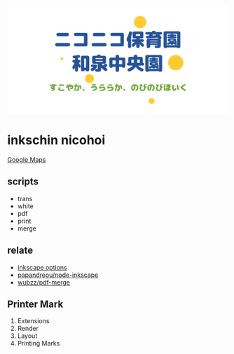 ![](./dist/white/rogo/1200_630_opengraph.png)
# inkschin nicohoi
[Google Maps](https://goo.gl/maps/n3TEr6PEbs82)

## scripts
- trans
- white
- pdf
- print
- merge

## relate
- [inkscape options](https://inkscape.org/en/doc/inkscape-man.html)
- [papandreou/node-inkscape](https://github.com/papandreou/node-inkscape)
- [wubzz/pdf-merge](https://github.com/wubzz/pdf-merge)

## Printer Mark
1. Extensions
2. Render
3. Layout
4. Printing Marks
